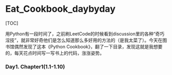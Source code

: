 # Eat_Cookbook_daybyday

[TOC]

用Python有一段时间了，之前刷LeetCode的时候看到discussion里的各种“奇巧淫技”，就非常好奇他们是怎么知道那么多好用的方法的（是我太菜了）。今天在图书馆偶然发现了这本《Python Cookbook》，翻了一下目录，发现这就是我想要的，每天花点时间写一写书上的代码，涨涨姿势。



### Day1. Chapter1(1.1-1.10)



